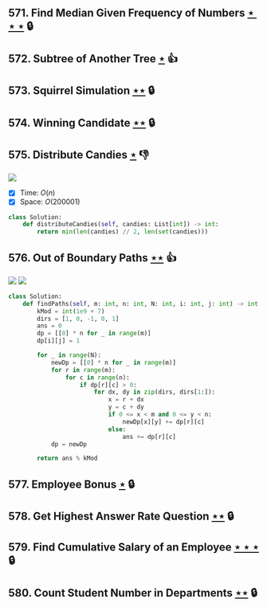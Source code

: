 ## 571. Find Median Given Frequency of Numbers [$\star\star\star$](https://leetcode.com/problems/find-median-given-frequency-of-numbers) 🔒

## 572. Subtree of Another Tree [$\star$](https://leetcode.com/problems/subtree-of-another-tree) :thumbsup:

## 573. Squirrel Simulation [$\star\star$](https://leetcode.com/problems/squirrel-simulation) 🔒

## 574. Winning Candidate [$\star\star$](https://leetcode.com/problems/winning-candidate) 🔒

## 575. Distribute Candies [$\star$](https://leetcode.com/problems/distribute-candies) :thumbsdown:

![](https://img.shields.io/badge/-Hash%20Table-7BA23F.svg?style=flat-square)

- [x] Time: $O(n)$
- [x] Space: $O(200001)$

```python
class Solution:
    def distributeCandies(self, candies: List[int]) -> int:
        return min(len(candies) // 2, len(set(candies)))
```

## 576. Out of Boundary Paths [$\star\star$](https://leetcode.com/problems/out-of-boundary-paths) :thumbsup:

![](https://img.shields.io/badge/-Depth%20First%20Search-86C166.svg?style=flat-square) ![](https://img.shields.io/badge/-Dynamic%20Programming-113285.svg?style=flat-square)

```python
class Solution:
    def findPaths(self, m: int, n: int, N: int, i: int, j: int) -> int:
        kMod = int(1e9 + 7)
        dirs = [1, 0, -1, 0, 1]
        ans = 0
        dp = [[0] * n for _ in range(m)]
        dp[i][j] = 1

        for _ in range(N):
            newDp = [[0] * n for _ in range(m)]
            for r in range(m):
                for c in range(n):
                    if dp[r][c] > 0:
                        for dx, dy in zip(dirs, dirs[1:]):
                            x = r + dx
                            y = c + dy
                            if 0 <= x < m and 0 <= y < n:
                                newDp[x][y] += dp[r][c]
                            else:
                                ans += dp[r][c]
            dp = newDp

        return ans % kMod
```

## 577. Employee Bonus [$\star$](https://leetcode.com/problems/employee-bonus) 🔒

## 578. Get Highest Answer Rate Question [$\star\star$](https://leetcode.com/problems/get-highest-answer-rate-question) 🔒

## 579. Find Cumulative Salary of an Employee [$\star\star\star$](https://leetcode.com/problems/find-cumulative-salary-of-an-employee) 🔒

## 580. Count Student Number in Departments [$\star\star$](https://leetcode.com/problems/count-student-number-in-departments) 🔒
